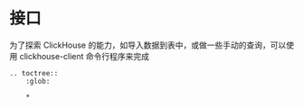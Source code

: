 <a name="接口"></a>

# 接口

为了探索 ClickHouse 的能力，如导入数据到表中，或做一些手动的查询，可以使用 clickhouse-client 命令行程序来完成

```eval_rst
.. toctree::
    :glob:

    *
```

